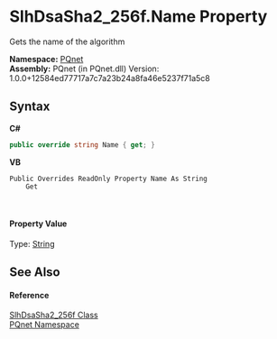 # SlhDsaSha2_256f.Name Property 
 

Gets the name of the algorithm

**Namespace:**&nbsp;<a href="fc4f881f-e121-9cf0-ed49-65bf6b5a005d.md">PQnet</a><br />**Assembly:**&nbsp;PQnet (in PQnet.dll) Version: 1.0.0+12584ed77717a7c7a23b24a8fa46e5237f71a5c8

## Syntax

**C#**<br />
``` C#
public override string Name { get; }
```

**VB**<br />
``` VB
Public Overrides ReadOnly Property Name As String
	Get
```

<br />

#### Property Value
Type: <a href="https://docs.microsoft.com/dotnet/api/system.string" target="_blank" rel="noopener noreferrer">String</a>

## See Also


#### Reference
<a href="71ba8a04-2fe3-908c-57f5-306da49efb9c.md">SlhDsaSha2_256f Class</a><br /><a href="fc4f881f-e121-9cf0-ed49-65bf6b5a005d.md">PQnet Namespace</a><br />